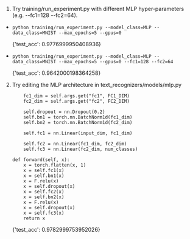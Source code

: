 1. Try training/run_experiment.py with different MLP hyper-parameters (e.g. --fc1=128 --fc2=64).

+ `python training/run_experiment.py --model_class=MLP --data_class=MNIST --max_epochs=5 --gpus=0`

     {'test_acc': 0.9776999950408936}

+ `python training/run_experiment.py --model_class=MLP --data_class=MNIST --max_epochs=5 --gpus=0 --fc1=128 --fc2=64`

     {'test_acc': 0.9642000198364258}

2. Try editing the MLP architecture in text_recognizers/models/mlp.py

    ```
        fc1_dim = self.args.get("fc1", FC1_DIM)
        fc2_dim = self.args.get("fc2", FC2_DIM)

        self.dropout = nn.Dropout(0.2)
        self.bn1 = torch.nn.BatchNorm1d(fc1_dim)
        self.bn2 = torch.nn.BatchNorm1d(fc2_dim)

        self.fc1 = nn.Linear(input_dim, fc1_dim)

        self.fc2 = nn.Linear(fc1_dim, fc2_dim)
        self.fc3 = nn.Linear(fc2_dim, num_classes)

    def forward(self, x):
        x = torch.flatten(x, 1)
        x = self.fc1(x)
        x = self.bn1(x)
        x = F.relu(x)
        x = self.dropout(x)
        x = self.fc2(x)
        x = self.bn2(x)
        x = F.relu(x)
        x = self.dropout(x)
        x = self.fc3(x)
        return x
    ```
    {'test_acc': 0.9782999753952026}